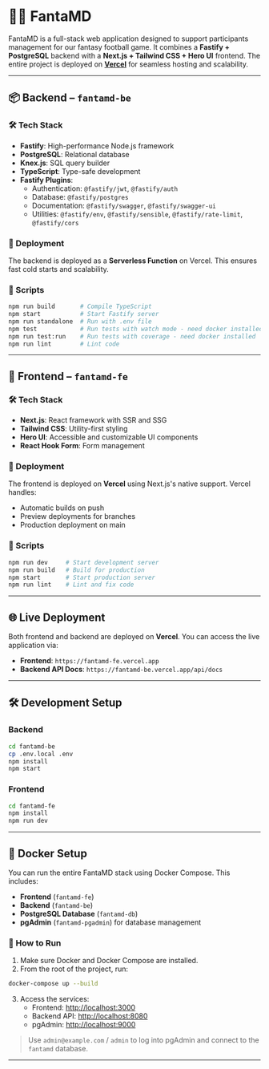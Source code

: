 
# 🧙‍♂️ FantaMD

FantaMD is a full-stack web application designed to support participants management for our fantasy football game. It combines a **Fastify + PostgreSQL** backend with a **Next.js + Tailwind CSS + Hero UI** frontend. The entire project is deployed on **[Vercel](https://vercel.com/)** for seamless hosting and scalability.

---

## 📦 Backend – `fantamd-be`

### 🛠 Tech Stack

- **Fastify**: High-performance Node.js framework
- **PostgreSQL**: Relational database
- **Knex.js**: SQL query builder
- **TypeScript**: Type-safe development
- **Fastify Plugins**:
  - Authentication: `@fastify/jwt`, `@fastify/auth`
  - Database: `@fastify/postgres`
  - Documentation: `@fastify/swagger`, `@fastify/swagger-ui`
  - Utilities: `@fastify/env`, `@fastify/sensible`, `@fastify/rate-limit`, `@fastify/cors`

### 🚀 Deployment

The backend is deployed as a **Serverless Function** on Vercel. This ensures fast cold starts and scalability.

### 🔧 Scripts

```bash
npm run build       # Compile TypeScript
npm start           # Start Fastify server
npm run standalone  # Run with .env file
npm test            # Run tests with watch mode - need docker installed
npm run test:run    # Run tests with coverage - need docker installed
npm run lint        # Lint code
```

---

## 🎨 Frontend – `fantamd-fe`

### 🛠 Tech Stack

- **Next.js**: React framework with SSR and SSG
- **Tailwind CSS**: Utility-first styling
- **Hero UI**: Accessible and customizable UI components
- **React Hook Form**: Form management

### 🚀 Deployment

The frontend is deployed on **Vercel** using Next.js's native support. Vercel handles:

- Automatic builds on push
- Preview deployments for branches
- Production deployment on main

### 🔧 Scripts

```bash
npm run dev     # Start development server
npm run build   # Build for production
npm start       # Start production server
npm run lint    # Lint and fix code
```

---

## 🌐 Live Deployment

Both frontend and backend are deployed on **Vercel**. You can access the live application via:

- **Frontend**: `https://fantamd-fe.vercel.app`
- **Backend API Docs**: `https://fantamd-be.vercel.app/api/docs`

---

## 🛠 Development Setup

### Backend

```bash
cd fantamd-be
cp .env.local .env
npm install
npm start
```

### Frontend

```bash
cd fantamd-fe
npm install
npm run dev
```

---

## 🐳 Docker Setup

You can run the entire FantaMD stack using Docker Compose. This includes:

- **Frontend** (`fantamd-fe`)
- **Backend** (`fantamd-be`)
- **PostgreSQL Database** (`fantamd-db`)
- **pgAdmin** (`fantamd-pgadmin`) for database management

### 🚀 How to Run

1. Make sure Docker and Docker Compose are installed.
2. From the root of the project, run:

```bash
docker-compose up --build
```

3. Access the services:
   - Frontend: [http://localhost:3000](http://localhost:3000)
   - Backend API: [http://localhost:8080](http://localhost:8080)
   - pgAdmin: [http://localhost:9000](http://localhost:9000)

> Use `admin@example.com` / `admin` to log into pgAdmin and connect to the `fantamd` database.

---
